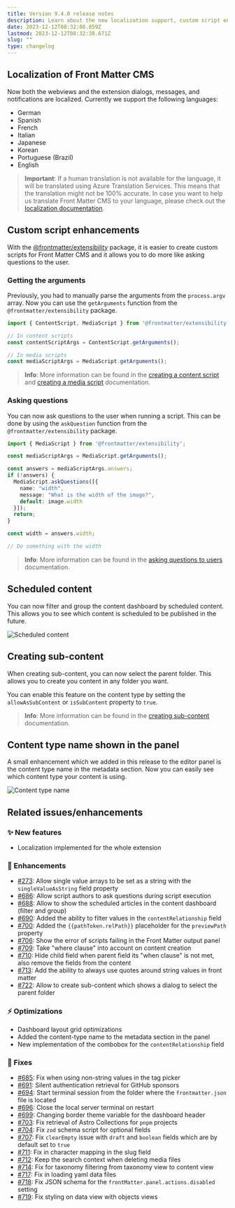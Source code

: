 ```yaml
---
title: Version 9.4.0 release notes
description: Learn about the new localization support, custom script enhancements, and more in the Version 9.4.0 release notes of Front Matter CMS.
date: 2023-12-12T08:32:08.859Z
lastmod: 2023-12-12T08:32:38.671Z
slug: ""
type: changelog
---
```


## Localization of Front Matter CMS

Now both the webviews and the extension dialogs, messages, and notifications are localized. Currently we support the following languages:

- German
- Spanish
- French
- Italian
- Japanese
- Korean
- Portuguese (Brazil)
- English

> **Important**: If a human translation is not available for the language, it will be translated using Azure Translation Services. This means that the translation might not be 100% accurate. In case you want to help us translate Front Matter CMS to your language, please check out the [localization documentation](/docs/contributing#translating-the-extension).

## Custom script enhancements

With the [@frontmatter/extensibility](https://www.npmjs.com/package/@frontmatter/extensibility) package, it is easier to create custom scripts for Front Matter CMS and it allows you to do more like asking questions to the user.

### Getting the arguments

Previously, you had to manually parse the arguments from the `process.argv` array. Now you can use the `getArguments` function from the `@frontmatter/extensibility` package.

```ts
import { ContentScript, MediaScript } from '@frontmatter/extensibility';

// In content scripts
const contentScriptArgs = ContentScript.getArguments();

// In media scripts
const mediaScriptArgs = MediaScript.getArguments();
```

> **Info**: More information can be found in the [creating a content script](/docs/custom-actions#creating-a-content-script) and [creating a media script](/docs/custom-actions#creating-a-media-script) documentation.

### Asking questions

You can now ask questions to the user when running a script. This can be done by using the `askQuestion` function from the `@frontmatter/extensibility` package.

```ts
import { MediaScript } from '@frontmatter/extensibility';

const mediaScriptArgs = MediaScript.getArguments();

const answers = mediaScriptArgs.answers;
if (!answers) {
  MediaScript.askQuestions([{
    name: "width",
    message: "What is the width of the image?",
    default: image.width
  }]);
  return;
}

const width = answers.width;

// Do something with the width
```

> **Info**: More information can be found in the [asking questions to users](/docs/custom-actions#asking-questions-to-users) documentation.

## Scheduled content

You can now filter and group the content dashboard by scheduled content. This allows you to see which content is scheduled to be published in the future.

![Scheduled content](/releases/v9.4.0/scheduled-content.png)

## Creating sub-content

When creating sub-content, you can now select the parent folder. This allows you to create you content in any folder you want.

You can enable this feature on the content type by setting the `allowAsSubContent` or `isSubContent` property to `true`.

> **Info**: More information can be found in the [creating sub-content](/docs/content-creation/content-types#creating-sub-content) documentation.

## Content type name shown in the panel

A small enhancement which we added in this release to the editor panel is the content type name in the metadata section. Now you can easily see which content type your content is using.

![Content type name](/releases/v9.4.0/content-type-name.png)

## Related issues/enhancements

### ✨ New features

- Localization implemented for the whole extension

### 🎨 Enhancements

- [#273](https://github.com/estruyf/vscode-front-matter/issues/273): Allow single value arrays to be set as a string with the `singleValueAsString` field property
- [#686](https://github.com/estruyf/vscode-front-matter/issues/686): Allow script authors to ask questions during script execution
- [#688](https://github.com/estruyf/vscode-front-matter/issues/688): Allow to show the scheduled articles in the content dashboard (filter and group)
- [#690](https://github.com/estruyf/vscode-front-matter/issues/690): Added the ability to filter values in the `contentRelationship` field
- [#700](https://github.com/estruyf/vscode-front-matter/issues/700): Added the `{{pathToken.relPath}}` placeholder for the `previewPath` property
- [#706](https://github.com/estruyf/vscode-front-matter/issues/706): Show the error of scripts failing in the Front Matter output panel
- [#709](https://github.com/estruyf/vscode-front-matter/issues/709): Take "where clause" into account on content creation
- [#710](https://github.com/estruyf/vscode-front-matter/issues/710): Hide child field when parent field its "when clause" is not met, also remove the fields from the content
- [#713](https://github.com/estruyf/vscode-front-matter/issues/713): Add the ability to always use quotes around string values in front matter
- [#722](https://github.com/estruyf/vscode-front-matter/issues/722): Allow to create sub-content which shows a dialog to select the parent folder

### ⚡️ Optimizations

- Dashboard layout grid optimizations
- Added the content-type name to the metadata section in the panel
- New implementation of the combobox for the `contentRelationship` field

### 🐞 Fixes

- [#685](https://github.com/estruyf/vscode-front-matter/issues/685): Fix when using non-string values in the tag picker
- [#691](https://github.com/estruyf/vscode-front-matter/issues/691): Silent authentication retrieval for GitHub sponsors
- [#694](https://github.com/estruyf/vscode-front-matter/issues/694): Start terminal session from the folder where the `frontmatter.json` file is located
- [#696](https://github.com/estruyf/vscode-front-matter/issues/696): Close the local server terminal on restart
- [#699](https://github.com/estruyf/vscode-front-matter/issues/699): Changing border theme variable for the dashboard header
- [#703](https://github.com/estruyf/vscode-front-matter/issues/703): Fix retrieval of Astro Collections for `pnpm` projects
- [#704](https://github.com/estruyf/vscode-front-matter/issues/704): Fix `zod` schema script for optional fields
- [#707](https://github.com/estruyf/vscode-front-matter/issues/707): Fix `clearEmpty` issue with `draft` and `boolean` fields which are by default set to `true`
- [#711](https://github.com/estruyf/vscode-front-matter/issues/711): Fix in character mapping in the slug field
- [#712](https://github.com/estruyf/vscode-front-matter/issues/712): Keep the search context when deleting media files
- [#714](https://github.com/estruyf/vscode-front-matter/issues/714): Fix for taxonomy filtering from taxonomy view to content view
- [#717](https://github.com/estruyf/vscode-front-matter/issues/717): Fix in loading yaml data files
- [#718](https://github.com/estruyf/vscode-front-matter/issues/718): Fix JSON schema for the `frontMatter.panel.actions.disabled` setting
- [#719](https://github.com/estruyf/vscode-front-matter/issues/719): Fix styling on data view with objects views